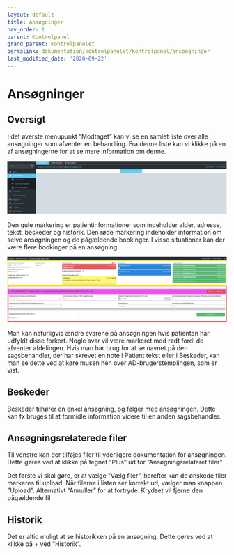 ```yaml
---
layout: default
title: Ansøgninger
nav_order: 1
parent: Kontrolpanel
grand_parent: Kontrolpanelet
permalink: dokumentation/kontrolpanelet/kontrolpanel/ansoegninger
last_modified_date: '2020-09-22'
---
```


# Ansøgninger

## Oversigt

I det øverste menupunkt “Modtaget” kan vi se en samlet liste over alle ansøgninger som afventer en behandling.
Fra denne liste kan vi klikke på en af ansøgningerne for at se mere information om denne.

![Ansøgningsliste](/assets/documentation/application-detail-select.png)

Den gule markering er patientinformationer som indeholder alder, adresse, tekst, beskeder og historik.
Den røde markering indeholder information om selve ansøgningen og de pågældende bookinger. I visse situationer kan der være flere bookinger på en ansøgning.

![Ansøgningsliste](/assets/documentation/application-detail-view.png)

Man kan naturligvis ændre svarene på ansøgningen hvis patienten har udfyldt disse forkert. Nogle svar vil være markeret med rødt fordi de afventer afdelingen.
Hvis man har brug for at se navnet på den sagsbehandler, der har skrevet en note i Patient tekst eller i Beskeder, kan man se dette ved at køre musen hen over AD-brugerstemplingen, som er vist.

## Beskeder

Beskeder tilhører en enkel ansøgning, og følger med ansøgningen. Dette kan fx bruges til at formidle information videre til en anden sagsbehandler.

## Ansøgningsrelaterede filer

Til venstre kan der tilføjes filer til yderligere dokumentation for ansøgningen. Dette gøres ved at klikke på tegnet ”Plus” ud for ”Ansøgningsrelateret filer”

Det første vi skal gøre, er at vælge ”Vælg filer”, herefter kan de ønskede filer markeres til upload. Når filerne i listen ser korrekt ud, vælger man knappen ”Upload”. Alternativt ”Annuller” for at fortryde. Krydset vil fjerne den pågældende fil

## Historik

Det er altid muligt at se historikken på en ansøgning. Dette gøres ved at klikke på + ved ”Historik”.

